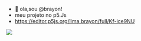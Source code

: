 - 👋 ola,sou @brayon!
- meu projeto no p5.Js
- https://editor.p5js.org/lima.brayon/full/Kf-ice9NU

![](https://tenor.com/pt-BR/view/neyney-neymar-neymar-jr-neymar-da-silva-santos-junior-footballer-gif-17799543)















